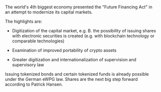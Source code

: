 The world's 4th biggest economy presented the "Future Financing Act" in an attempt to modernize its capital markets.

The highlights are:

- Digitization of the capital market, e.g. B. the possibility of issuing shares with electronic securities is created (e.g. with blockchain technology or 
comparable technologies)

- Examination of improved portability of crypto assets

- Greater digitization and internationalization of supervision and supervisory law

Issuing tokenized bonds and certain tokenized funds is already possible under the German eWPG law. Shares are the next big step forward according to
Patrick Hansen.
